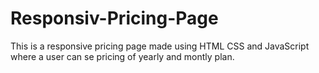 # Responsiv-Pricing-Page

This is a responsive pricing page made using HTML CSS  and JavaScript where a user can se pricing of yearly and montly plan.
